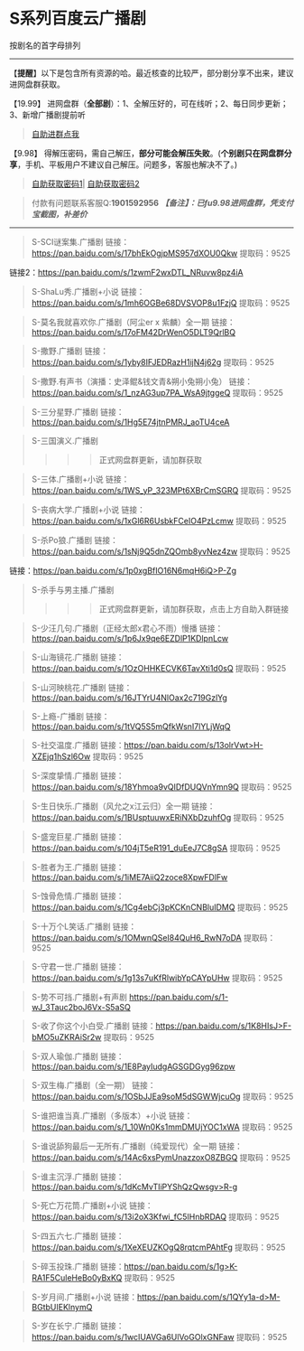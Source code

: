 <h1>S系列百度云广播剧</h1>
按剧名的首字母排列

-----

【**提醒**】以下是包含所有资源的哈。最近核查的比较严，部分剧分享不出来，建议进网盘群获取。


【19.99】 进网盘群（**全部剧**）：1、全解压好的，可在线听；2、每日同步更新；3、新增广播剧提前听
>[自助进群点我](http://pay.tupianmima.com/ma.html)

【9.98】 得解压密码，需自己解压，**部分可能会解压失败**。(**个别剧只在网盘群分享**，手机、平板用户不建议自己解压。问题多，客服也解决不了。)

>[自助获取密码1](http://pay.tupianmima.com/p.php?8tp=t3.13473a126b1998.pg1)|
[自助获取密码2](http://pay.tupianmima.com/p.php?8tp=t2.14178a39b1998.pg1)

>付款有问题联系客服Q:**1901592956**
***【备注】：已fu9.98进网盘群，凭支付宝截图，补差价***

------

>S-SCI谜案集.广播剧
链接：https://pan.baidu.com/s/17bhEkOgjpMS957dXOU0Qkw
提取码：9525 
 
链接2：https://pan.baidu.com/s/1zwmF2wxDTL_NRuvw8pz4iA
 
>S-ShaLu秀.广播剧+小说
链接：https://pan.baidu.com/s/1mh6OGBe68DVSVOP8u1FzjQ
提取码：9525 
 
>S-莫名我就喜欢你.广播剧（阿尘er x 紫麟）全一期
链接：https://pan.baidu.com/s/17oFM42DrWenO5DLT9QrlBQ
 
>S-撒野.广播剧
链接：https://pan.baidu.com/s/1yby8IFJEDRazH1ijN4j62g
提取码：9525 
 
>S-撒野.有声书（演播：史泽鲲&钱文青&朔小兔朔小兔）
链接：https://pan.baidu.com/s/1_nzAG3up7PA_WsA9jtggeQ
提取码：9525 
 
 
>S-三分星野.广播剧
链接：https://pan.baidu.com/s/1Hg5E74jtnPMRJ_aoTU4ceA
 
>S-三国演义.广播剧
>>>>正式网盘群更新，请加群获取
 
>S-三体.广播剧+小说
链接：https://pan.baidu.com/s/1WS_yP_323MPt6XBrCmSGRQ
提取码：9525 
 
 
>S-丧病大学.广播剧+小说
链接：https://pan.baidu.com/s/1xGl6R6UsbkFCeIO4PzLcmw
提取码：9525 
 
>S-杀Po狼.广播剧
链接：https://pan.baidu.com/s/1sNj9Q5dnZQOmb8yvNez4zw
提取码：9525 
 
链接：https://pan.baidu.com/s/1p0xgBfIO16N6mqH6iQ>P-Zg

>S-杀手与男主播.广播剧
>>>>正式网盘群更新，请加群获取，点击上方自助入群链接

>S-少汪几句.广播剧（正经太郎x君心不雨）慢播
链接：https://pan.baidu.com/s/1p6Jx9qe6EZDlP1KDlpnLcw
 
>S-山海镜花.广播剧
链接：https://pan.baidu.com/s/1OzOHHKECVK6TavXti1d0sQ
提取码：9525

>S-山河映桃花.广播剧
链接：https://pan.baidu.com/s/16JTYrU4NlOax2c719GzlYg

>S-上瘾-广播剧
链接：https://pan.baidu.com/s/1tVQ5S5mQfkWsnI7lYLjWqQ
 
>S-社交温度.广播剧
链接：https://pan.baidu.com/s/13olrVwt>H-XZEjq1hSzl6Ow
提取码：9525 

>S-深度挚情.广播剧
链接：https://pan.baidu.com/s/18Yhmoa9vQIDfDUQVnYmn9Q
提取码：9525
 
>S-生日快乐.广播剧（风允之x江云归）全一期
链接：https://pan.baidu.com/s/1BUsptuuwxERiNXbDzuhfOg
提取码：9525
 
>S-盛宠巨星.广播剧
链接：https://pan.baidu.com/s/104jT5eR191_duEeJ7C8gSA
提取码：9525

>S-胜者为王.广播剧
链接：https://pan.baidu.com/s/1iME7AiiQ2zoce8XpwFDlFw

 
>S-蚀骨危情.广播剧
链接：https://pan.baidu.com/s/1Cg4ebCj3pKCKnCNBluIDMQ
提取码：9525 
 
>S-十万个L笑话.广播剧
链接：https://pan.baidu.com/s/1OMwnQSeI84QuH6_RwN7oDA
提取码：9525
 
>S-守君一世.广播剧
链接：https://pan.baidu.com/s/1g13s7uKfRlwibYpCAYpUHw
提取码：9525
 
>S-势不可挡.广播剧+有声剧
https://pan.baidu.com/s/1-wJ_3Tauc2boJ6Vx-S5aSQ
 
>S-收了你这个小白受.广播剧
链接：https://pan.baidu.com/s/1K8HIsJ>F-bMO5uZKRAiSr2w
提取码：9525
 
>S-双人瑜伽.广播剧
链接：https://pan.baidu.com/s/1E8PayIudgAGSGDGyg96zpw
 
>S-双生梅.广播剧（全一期）
链接：https://pan.baidu.com/s/1OSbJJEa9soM5dSGWWjcuOg
提取码：9525
 
>S-谁把谁当真.广播剧（多版本）+小说
链接：https://pan.baidu.com/s/1_10Wn0Ks1mmDMUjYOC1xWA
提取码：9525
 
>S-谁说舔狗最后一无所有.广播剧（纯爱现代）全一期
链接：https://pan.baidu.com/s/14Ac6xsPymUnazzoxO8ZBGQ
提取码：9525
 
>S-谁主沉浮.广播剧
链接：https://pan.baidu.com/s/1dKcMvTIiPYShQzQwsgv>R-g
 
>S-死亡万花筒.广播剧+小说
链接：https://pan.baidu.com/s/13i2oX3Kfwi_fC5IHnbRDAQ
提取码：9525 
 
 
>S-四五六七.广播剧
链接：https://pan.baidu.com/s/1XeXEUZKOgQ8rqtcmPAhtFg
提取码：9525
 
>S-碎玉投珠.广播剧
链接：https://pan.baidu.com/s/1g>K-RA1F5CuleHeBo0yBxKQ
提取码：9525 
 
 
>S-岁月间.广播剧+小说
链接：https://pan.baidu.com/s/1QYy1a-d>M-BGtbUIEKlnymQ
 
>S-岁在长宁.广播剧
链接：https://pan.baidu.com/s/1wcIUAVGa6UlVoGOlxGNFaw
提取码：9525 
 




